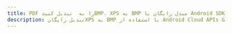 ---title: PDF را به  تبدیل کنیدBMP، XPS به BMP مبدل رایگان یا Android SDKdescription: تبدیل رایگانXPS به BMP با استفاده از Android Cloud APIs & SDK همچنین اسناد PDF را در Cloud ایجاد، ویرایش و رندر کنید.---